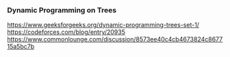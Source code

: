 ### Dynamic Programming on Trees

https://www.geeksforgeeks.org/dynamic-programming-trees-set-1/
https://codeforces.com/blog/entry/20935
https://www.commonlounge.com/discussion/8573ee40c4cb4673824c867715a5bc7b

